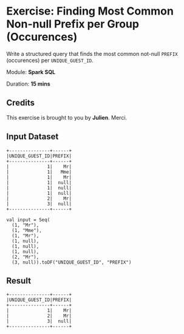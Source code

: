 # Exercise: Finding Most Common Non-null Prefix per Group (Occurences)

Write a structured query that finds the most common not-null `PREFIX` (occurences) per `UNIQUE_GUEST_ID`.

Module: **Spark SQL**

Duration: **15 mins**

## Credits

This exercise is brought to you by **Julien**. Merci.

## Input Dataset

```text
+---------------+------+
|UNIQUE_GUEST_ID|PREFIX|
+---------------+------+
|              1|    Mr|
|              1|   Mme|
|              1|    Mr|
|              1|  null|
|              1|  null|
|              1|  null|
|              2|    Mr|
|              3|  null|
+---------------+------+
```

```text
val input = Seq(
  (1, "Mr"),
  (1, "Mme"),
  (1, "Mr"),
  (1, null),
  (1, null),
  (1, null),
  (2, "Mr"),
  (3, null)).toDF("UNIQUE_GUEST_ID", "PREFIX")
```

## Result

```text
+---------------+------+
|UNIQUE_GUEST_ID|PREFIX|
+---------------+------+
|              1|    Mr|
|              2|    Mr|
|              3|  null|
+---------------+------+
```

<!--
## Solution

```text
val counter = udf { (ps: Seq[String]) =>
  if (ps.isEmpty) null
  else ps.groupBy(identity).mapValues(_.size).maxBy(_._2)._1 }
input
  .groupBy("UNIQUE_GUEST_ID")
  .agg(collect_list('prefix) as "ps")
  .withColumn("prefix", counter('ps))
  .select("UNIQUE_GUEST_ID", "PREFIX")
  .orderBy("UNIQUE_GUEST_ID")
```
-->
